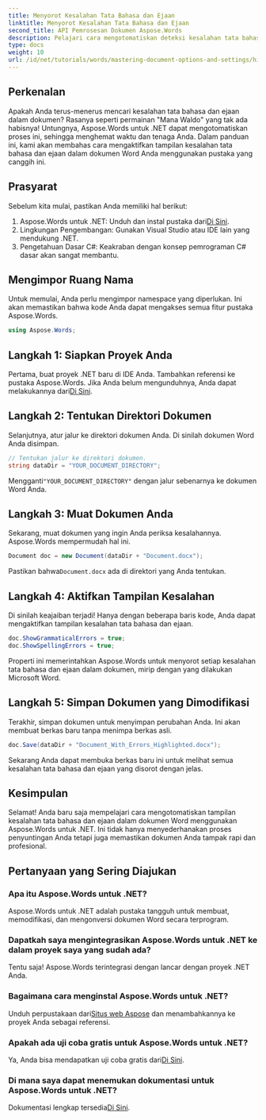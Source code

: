 ```yaml
---
title: Menyorot Kesalahan Tata Bahasa dan Ejaan
linktitle: Menyorot Kesalahan Tata Bahasa dan Ejaan
second_title: API Pemrosesan Dokumen Aspose.Words
description: Pelajari cara mengotomatiskan deteksi kesalahan tata bahasa dan ejaan dalam dokumen Word menggunakan Aspose.Words untuk .NET. Panduan langkah demi langkah ini.
type: docs
weight: 10
url: /id/net/tutorials/words/mastering-document-options-and-settings/highlight-grammatical-and-spelling-errors/
---
```

## Perkenalan

Apakah Anda terus-menerus mencari kesalahan tata bahasa dan ejaan dalam dokumen? Rasanya seperti permainan "Mana Waldo" yang tak ada habisnya! Untungnya, Aspose.Words untuk .NET dapat mengotomatiskan proses ini, sehingga menghemat waktu dan tenaga Anda. Dalam panduan ini, kami akan membahas cara mengaktifkan tampilan kesalahan tata bahasa dan ejaan dalam dokumen Word Anda menggunakan pustaka yang canggih ini.

## Prasyarat

Sebelum kita mulai, pastikan Anda memiliki hal berikut:

1.  Aspose.Words untuk .NET: Unduh dan instal pustaka dari[Di Sini](https://releases.aspose.com/words/net/).
2. Lingkungan Pengembangan: Gunakan Visual Studio atau IDE lain yang mendukung .NET.
3. Pengetahuan Dasar C#: Keakraban dengan konsep pemrograman C# dasar akan sangat membantu.

## Mengimpor Ruang Nama

Untuk memulai, Anda perlu mengimpor namespace yang diperlukan. Ini akan memastikan bahwa kode Anda dapat mengakses semua fitur pustaka Aspose.Words.

```csharp
using Aspose.Words;
```

## Langkah 1: Siapkan Proyek Anda

Pertama, buat proyek .NET baru di IDE Anda. Tambahkan referensi ke pustaka Aspose.Words. Jika Anda belum mengunduhnya, Anda dapat melakukannya dari[Di Sini](https://releases.aspose.com/words/net/).

## Langkah 2: Tentukan Direktori Dokumen

Selanjutnya, atur jalur ke direktori dokumen Anda. Di sinilah dokumen Word Anda disimpan.

```csharp
// Tentukan jalur ke direktori dokumen.
string dataDir = "YOUR_DOCUMENT_DIRECTORY";
```

 Mengganti`"YOUR_DOCUMENT_DIRECTORY"` dengan jalur sebenarnya ke dokumen Word Anda.

## Langkah 3: Muat Dokumen Anda

Sekarang, muat dokumen yang ingin Anda periksa kesalahannya. Aspose.Words mempermudah hal ini.

```csharp
Document doc = new Document(dataDir + "Document.docx");
```

 Pastikan bahwa`Document.docx` ada di direktori yang Anda tentukan.

## Langkah 4: Aktifkan Tampilan Kesalahan

Di sinilah keajaiban terjadi! Hanya dengan beberapa baris kode, Anda dapat mengaktifkan tampilan kesalahan tata bahasa dan ejaan.

```csharp
doc.ShowGrammaticalErrors = true;
doc.ShowSpellingErrors = true;
```

Properti ini memerintahkan Aspose.Words untuk menyorot setiap kesalahan tata bahasa dan ejaan dalam dokumen, mirip dengan yang dilakukan Microsoft Word.

## Langkah 5: Simpan Dokumen yang Dimodifikasi

Terakhir, simpan dokumen untuk menyimpan perubahan Anda. Ini akan membuat berkas baru tanpa menimpa berkas asli.

```csharp
doc.Save(dataDir + "Document_With_Errors_Highlighted.docx");
```

Sekarang Anda dapat membuka berkas baru ini untuk melihat semua kesalahan tata bahasa dan ejaan yang disorot dengan jelas.

## Kesimpulan

Selamat! Anda baru saja mempelajari cara mengotomatiskan tampilan kesalahan tata bahasa dan ejaan dalam dokumen Word menggunakan Aspose.Words untuk .NET. Ini tidak hanya menyederhanakan proses penyuntingan Anda tetapi juga memastikan dokumen Anda tampak rapi dan profesional.

## Pertanyaan yang Sering Diajukan

### Apa itu Aspose.Words untuk .NET?
Aspose.Words untuk .NET adalah pustaka tangguh untuk membuat, memodifikasi, dan mengonversi dokumen Word secara terprogram.

### Dapatkah saya mengintegrasikan Aspose.Words untuk .NET ke dalam proyek saya yang sudah ada?
Tentu saja! Aspose.Words terintegrasi dengan lancar dengan proyek .NET Anda.

### Bagaimana cara menginstal Aspose.Words untuk .NET?
 Unduh perpustakaan dari[Situs web Aspose](https://releases.aspose.com/words/net/) dan menambahkannya ke proyek Anda sebagai referensi.

### Apakah ada uji coba gratis untuk Aspose.Words untuk .NET?
 Ya, Anda bisa mendapatkan uji coba gratis dari[Di Sini](https://releases.aspose.com/).

### Di mana saya dapat menemukan dokumentasi untuk Aspose.Words untuk .NET?
 Dokumentasi lengkap tersedia[Di Sini](https://reference.aspose.com/words/net/).